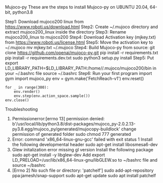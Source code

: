 Mujoco-py
These are the steps to install Mujoco-py on UBUNTU 20.04, 64-bit, python3.8

Step1: Download mujoco200 linux from https://www.roboti.us/download.html
Step2: Create ~/.mujoco directory and extract mujoco200_linux inside the directory
Step3: Rename mujoco200_linux to mujoco200
Step4: Download Activation key (mjkey.txt) from https://www.roboti.us/license.html
Step5: Move the activation key to ~/.mujoco 
	mv mjkey.txt ~/.mujoco
Step4: Build Mujoco-py from source:
	git clone https://github.com/openai/mujoco-py.git
	pip install -r requirements.txt 
	pip install -r requirements.dev.txt 
	sudo python3 setup.py install 
Step5: Put export LD_LIBRARY_PATH=$LD_LIBRARY_PATH:/home/<path>/.mujoco/mujoco200/bin in your ~/.bashrc file
 source ~/.bashrc
 Step6: Run your first program
 	import gym
	import mujoco_py
	env = gym.make('FetchReach-v1')
	env.reset()

	for _ in range(300):
		env.render()
		env.step(env.action_space.sample())
	env.close()
 
Troubleshooting 
1. Permissionerror:[errno 13] permission denied: b'/usr/local/lib/python3.8/dist-packages/mujoco_py-2.0.2.13-py3.8.egg/mujoco_py/generated/mujocopy-buildlock'
	change permission of generated folder
	sudo chmod 777 generated
2. Error: command 'x86_64-linux-gnu-gcc' failed with exit status 1
	Install the following developmental header
	sudo apt-get install libosmesa6-dev
3. Glew initalization error missing gl version
	Install the following package
	sudo apt-get install -y libglew-dev
	Add export LD_PRELOAD=/usr/lib/x86_64-linux-gnu/libGLEW.so to ~/bashrc file and source ~/bashrc
4. [Errno 2] No such file or directory: 'patchelf']
	sudo add-apt-repository ppa:jamesh/snap-support
	sudo apt-get update
	sudo apt install patchelf

